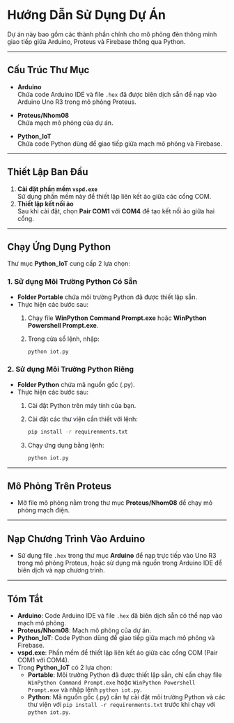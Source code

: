 # Hướng Dẫn Sử Dụng Dự Án

Dự án này bao gồm các thành phần chính cho mô phỏng đèn thông minh giao tiếp giữa Arduino, Proteus và Firebase thông qua Python.

---

## Cấu Trúc Thư Mục

- **Arduino**  
  Chứa code Arduino IDE và file `.hex` đã được biên dịch sẵn để nạp vào Arduino Uno R3 trong mô phỏng Proteus.

- **Proteus/Nhom08**  
  Chứa mạch mô phỏng của dự án.

- **Python_IoT**  
  Chứa code Python dùng để giao tiếp giữa mạch mô phỏng và Firebase.

---

## Thiết Lập Ban Đầu

1. **Cài đặt phần mềm `vspd.exe`**  
   Sử dụng phần mềm này để thiết lập liên kết ảo giữa các cổng COM.  
2. **Thiết lập kết nối ảo**  
   Sau khi cài đặt, chọn **Pair COM1** với **COM4** để tạo kết nối ảo giữa hai cổng.

---

## Chạy Ứng Dụng Python

Thư mục **Python_IoT** cung cấp 2 lựa chọn:

### 1. Sử dụng Môi Trường Python Có Sẵn

- **Folder Portable** chứa môi trường Python đã được thiết lập sẵn.
- Thực hiện các bước sau:
  1. Chạy file **WinPython Command Prompt.exe** hoặc **WinPython Powershell Prompt.exe**.
  2. Trong cửa sổ lệnh, nhập:
  
     ```bash
     python iot.py
     ```

### 2. Sử dụng Môi Trường Python Riêng

- **Folder Python** chứa mã nguồn gốc (.py).
- Thực hiện các bước sau:
  1. Cài đặt Python trên máy tính của bạn.
  2. Cài đặt các thư viện cần thiết với lệnh:
  
     ```bash
     pip install -r requirenments.txt
     ```
  3. Chạy ứng dụng bằng lệnh:
  
     ```bash
     python iot.py
     ```

---

## Mô Phỏng Trên Proteus

- Mở file mô phỏng nằm trong thư mục **Proteus/Nhom08** để chạy mô phỏng mạch điện.

---

## Nạp Chương Trình Vào Arduino

- Sử dụng file `.hex` trong thư mục **Arduino** để nạp trực tiếp vào Uno R3 trong mô phỏng Proteus, hoặc sử dụng mã nguồn trong Arduino IDE để biên dịch và nạp chương trình.

---

## Tóm Tắt

- **Arduino**: Code Arduino IDE và file `.hex` đã biên dịch sẵn có thể nạp vào mạch mô phỏng.
- **Proteus/Nhom08**: Mạch mô phỏng của dự án.
- **Python_IoT**: Code Python dùng để giao tiếp giữa mạch mô phỏng và Firebase.
- **vspd.exe**: Phần mềm để thiết lập liên kết ảo giữa các cổng COM (Pair COM1 với COM4).
- Trong **Python_IoT** có 2 lựa chọn:
  - **Portable**: Môi trường Python đã được thiết lập sẵn, chỉ cần chạy file `WinPython Command Prompt.exe` hoặc `WinPython Powershell Prompt.exe` và nhập lệnh `python iot.py`.
  - **Python**: Mã nguồn gốc (.py) cần tự cài đặt môi trường Python và các thư viện với `pip install -r requirenments.txt` trước khi chạy với `python iot.py`.
